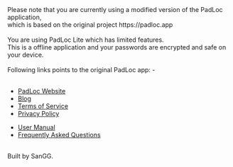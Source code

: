 <div class="plain box double-padded horizontal spacing center-aligning layout">
    Please note that you are currently using a modified version of the PadLoc application,<br>
    which is based on the original project https://padloc.app<br><br>
    You are using PadLoc Lite which has limited features.<br>
    This is a offline application and your passwords are encrypted and safe on your device.<br><br>
    Following links points to the original PadLoc app: -
</div>

<br>
<ul class="plain box">
    <li class="list-item">
        <a href="https://padloc.app/" target="_blank" class="plain double-padded horizontal spacing center-aligning layout">
            <i class="fa-globe block"></i>
            <div class="stretch">PadLoc Website</div>
            <i class="subtle block fa-external-link"></i>
        </a>
    </li>
    <li class="list-item">
        <a href="https://padloc.app/blog/" target="_blank" class="plain double-padded horizontal spacing center-aligning layout">
            <i class="fa-megaphone block"></i>
            <div class="stretch">Blog</div>
            <i class="subtle block fa-external-link"></i>
        </a>
    </li>
    <li class="list-item">
        <a href="https://padloc.app/tos/" target="_blank" class="plain double-padded horizontal spacing center-aligning layout">
            <i class="fa-file-lines block"></i>
            <div class="stretch">Terms of Service</div>
            <i class="subtle block fa-external-link"></i>
        </a>
    </li>
    <li class="list-item">
        <a href="https://docs.padloc.app/privacy/" target="_blank" class="plain double-padded horizontal spacing center-aligning layout">
            <i class="fa-blinds block"></i>
            <div class="stretch">Privacy Policy</div>
            <i class="subtle block fa-external-link"></i>
        </a>
    </li>
</ul>

<ul class="plain box">
    <li class="list-item">
        <a href="https://docs.padloc.app/manual/" target="_blank" class="plain double-padded horizontal spacing center-aligning layout">
            <i class="fa-book block"></i>
            <div class="stretch">User Manual</div>
            <i class="subtle block fa-external-link"></i>
        </a>
    </li>
    <li class="list-item">
        <a href="https://docs.padloc.app/questions/" target="_blank" class="plain double-padded horizontal spacing center-aligning layout">
            <i class="fa-comments-question block"></i>
            <div class="stretch">Frequently Asked Questions</div>
            <i class="subtle block fa-external-link"></i>
        </a>
    </li>
</ul>

<br>
<div class="plain box double-padded horizontal spacing center-aligning layout">
    Built by SanGG.
</div>
